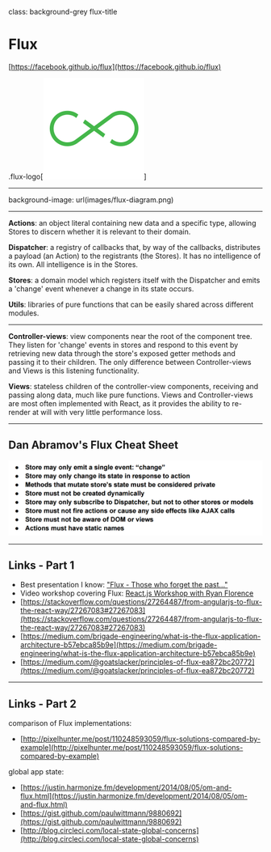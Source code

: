 class: background-grey flux-title

# Flux

[https://facebook.github.io/flux](https://facebook.github.io/flux)

.flux-logo[![Flux logo](images/flux-logo.svg)]

---

background-image: url(images/flux-diagram.png)

---

**Actions**: an object literal containing new data and a specific type, allowing Stores to discern whether it is relevant to their domain.

**Dispatcher**: a registry of callbacks that, by way of the callbacks, distributes a payload (an Action) to the registrants (the Stores). It has no intelligence of its own. All intelligence is in the Stores.

**Stores**: a domain model which registers itself with the Dispatcher and emits a 'change' event whenever a change in its state occurs.

**Utils**: libraries of pure functions that can be easily shared across different modules.

---

**Controller-views**: view components near the root of the component tree. They listen for 'change' events in stores and respond to this event by retrieving new data through the store's exposed getter methods and passing it to their children. The only difference between Controller-views and Views is this listening functionality.

**Views**: stateless children of the controller-view components, receiving and passing along data, much like pure functions. Views and Controller-views are most often implemented with React, as it provides the ability to re-render at will with very little performance loss.


---

## Dan Abramov's Flux Cheat Sheet

![Dan Abramov's Flux Cheat Sheet](images/dan-abramovs-notes.png)

---


## Links - Part 1

+ Best presentation I know: ["Flux - Those who forget the past..."](https://speakerdeck.com/jmorrell/jsconf-uy-flux-those-who-forget-the-past-dot-dot-dot-1)
+ Video workshop covering Flux: [React.js Workshop with Ryan Florence](https://frontendmasters.com/workshops/react-js/)
+ [https://stackoverflow.com/questions/27264487/from-angularjs-to-flux-the-react-way/27267083#27267083](https://stackoverflow.com/questions/27264487/from-angularjs-to-flux-the-react-way/27267083#27267083)
+ [https://medium.com/brigade-engineering/what-is-the-flux-application-architecture-b57ebca85b9e](https://medium.com/brigade-engineering/what-is-the-flux-application-architecture-b57ebca85b9e)
+ [https://medium.com/@goatslacker/principles-of-flux-ea872bc20772](https://medium.com/@goatslacker/principles-of-flux-ea872bc20772)

---

## Links - Part 2

comparison of Flux implementations:
+ [http://pixelhunter.me/post/110248593059/flux-solutions-compared-by-example](http://pixelhunter.me/post/110248593059/flux-solutions-compared-by-example)

global app state:
+ [https://justin.harmonize.fm/development/2014/08/05/om-and-flux.html](https://justin.harmonize.fm/development/2014/08/05/om-and-flux.html)
+ [https://gist.github.com/paulwittmann/9880692](https://gist.github.com/paulwittmann/9880692)
+ [http://blog.circleci.com/local-state-global-concerns](http://blog.circleci.com/local-state-global-concerns)
